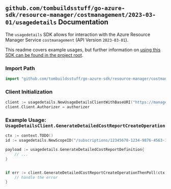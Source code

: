 
## `github.com/tombuildsstuff/go-azure-sdk/resource-manager/costmanagement/2023-03-01/usagedetails` Documentation

The `usagedetails` SDK allows for interaction with the Azure Resource Manager Service `costmanagement` (API Version `2023-03-01`).

This readme covers example usages, but further information on [using this SDK can be found in the project root](https://github.com/tombuildsstuff/go-azure-sdk/tree/main/docs).

### Import Path

```go
import "github.com/tombuildsstuff/go-azure-sdk/resource-manager/costmanagement/2023-03-01/usagedetails"
```


### Client Initialization

```go
client := usagedetails.NewUsageDetailsClientWithBaseURI("https://management.azure.com")
client.Client.Authorizer = authorizer
```


### Example Usage: `UsageDetailsClient.GenerateDetailedCostReportCreateOperation`

```go
ctx := context.TODO()
id := usagedetails.NewScopeID("/subscriptions/12345678-1234-9876-4563-123456789012/resourceGroups/some-resource-group")

payload := usagedetails.GenerateDetailedCostReportDefinition{
	// ...
}


if err := client.GenerateDetailedCostReportCreateOperationThenPoll(ctx, id, payload); err != nil {
	// handle the error
}
```
